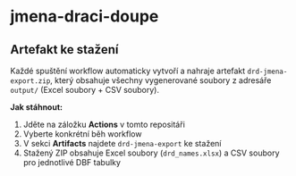 # jmena-draci-doupe

## Artefakt ke stažení

Každé spuštění workflow automaticky vytvoří a nahraje artefakt `drd-jmena-export.zip`, který obsahuje všechny vygenerované soubory z adresáře `output/` (Excel soubory + CSV soubory).

**Jak stáhnout:**
1. Jděte na záložku **Actions** v tomto repositáři
2. Vyberte konkrétní běh workflow 
3. V sekci **Artifacts** najdete `drd-jmena-export` ke stažení
4. Stažený ZIP obsahuje Excel soubory (`drd_names.xlsx`) a CSV soubory pro jednotlivé DBF tabulky